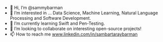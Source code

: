 - 👋 Hi, I’m @sammybarman
- 👀 I’m interested in ... Data Science, Machine Learning, Natural Language Processing and Software Development.
- 🌱 I’m currently learning Swift and Pen-Testing.
- 💞️ I’m looking to collaborate on interesting open-source projects!
- 📫 How to reach me www.linkedin.com/in/sambartaraybarman

<!---
sammybarman/sammybarman is a ✨ special ✨ repository because its `README.md` (this file) appears on your GitHub profile.
You can click the Preview link to take a look at your changes.
--->
